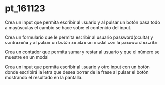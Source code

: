 # pt_161123

Crea un input que permita escribir al usuario y al pulsar un botón pasa todo a mayúsculas el cambio se hace sobre el contenido del input.

Crea un formulario que le permita escribir al usuario password(oculta) y contraseña y al pulsar un botón se abre un modal con la password escrita

Crea un contador que permita sumar y restar al usuario y que el número se muestre en un modal

Crea un input que permita escribir al usuario y otro input con un botón donde escribirá la letra que desea borrar de la frase al pulsar el botón mostrando el resultado en la pantalla.